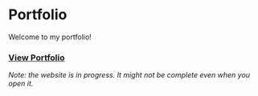 # Portfolio
Welcome to my portfolio!

### [View Portfolio](https://vrsh93.github.io/Portfolio/)

_Note: the website is in progress. It might not be complete even when you open it._ 
